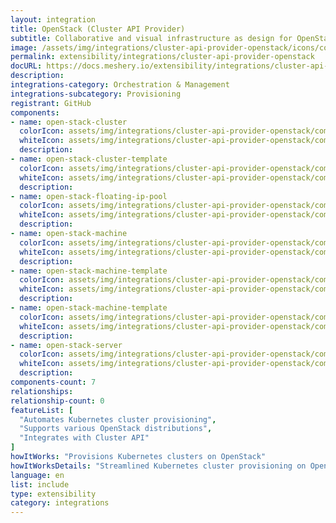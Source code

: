 ```yaml
---
layout: integration
title: OpenStack (Cluster API Provider)
subtitle: Collaborative and visual infrastructure as design for OpenStack (Cluster API Provider)
image: /assets/img/integrations/cluster-api-provider-openstack/icons/color/cluster-api-provider-openstack-color.svg
permalink: extensibility/integrations/cluster-api-provider-openstack
docURL: https://docs.meshery.io/extensibility/integrations/cluster-api-provider-openstack
description: 
integrations-category: Orchestration & Management
integrations-subcategory: Provisioning
registrant: GitHub
components: 
- name: open-stack-cluster
  colorIcon: assets/img/integrations/cluster-api-provider-openstack/components/open-stack-cluster/icons/color/open-stack-cluster-color.svg
  whiteIcon: assets/img/integrations/cluster-api-provider-openstack/components/open-stack-cluster/icons/white/open-stack-cluster-white.svg
  description: 
- name: open-stack-cluster-template
  colorIcon: assets/img/integrations/cluster-api-provider-openstack/components/open-stack-cluster-template/icons/color/open-stack-cluster-template-color.svg
  whiteIcon: assets/img/integrations/cluster-api-provider-openstack/components/open-stack-cluster-template/icons/white/open-stack-cluster-template-white.svg
  description: 
- name: open-stack-floating-ip-pool
  colorIcon: assets/img/integrations/cluster-api-provider-openstack/components/open-stack-floating-ip-pool/icons/color/open-stack-floating-ip-pool-color.svg
  whiteIcon: assets/img/integrations/cluster-api-provider-openstack/components/open-stack-floating-ip-pool/icons/white/open-stack-floating-ip-pool-white.svg
  description: 
- name: open-stack-machine
  colorIcon: assets/img/integrations/cluster-api-provider-openstack/components/open-stack-machine/icons/color/open-stack-machine-color.svg
  whiteIcon: assets/img/integrations/cluster-api-provider-openstack/components/open-stack-machine/icons/white/open-stack-machine-white.svg
  description: 
- name: open-stack-machine-template
  colorIcon: assets/img/integrations/cluster-api-provider-openstack/components/open-stack-machine-template/icons/color/open-stack-machine-template-color.svg
  whiteIcon: assets/img/integrations/cluster-api-provider-openstack/components/open-stack-machine-template/icons/white/open-stack-machine-template-white.svg
  description: 
- name: open-stack-machine-template
  colorIcon: assets/img/integrations/cluster-api-provider-openstack/components/open-stack-machine-template/icons/color/open-stack-machine-template-color.svg
  whiteIcon: assets/img/integrations/cluster-api-provider-openstack/components/open-stack-machine-template/icons/white/open-stack-machine-template-white.svg
  description: 
- name: open-stack-server
  colorIcon: assets/img/integrations/cluster-api-provider-openstack/components/open-stack-server/icons/color/open-stack-server-color.svg
  whiteIcon: assets/img/integrations/cluster-api-provider-openstack/components/open-stack-server/icons/white/open-stack-server-white.svg
  description: 
components-count: 7
relationships: 
relationship-count: 0
featureList: [
  "Automates Kubernetes cluster provisioning",
  "Supports various OpenStack distributions",
  "Integrates with Cluster API"
]
howItWorks: "Provisions Kubernetes clusters on OpenStack"
howItWorksDetails: "Streamlined Kubernetes cluster provisioning on OpenStack"
language: en
list: include
type: extensibility
category: integrations
---
```

